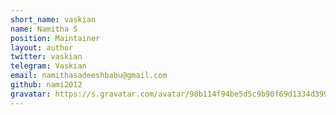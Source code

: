 ```yaml
---
short_name: vaskian
name: Namitha S
position: Maintainer
layout: author
twitter: vaskian
telegram: Vaskian
email: namithasadeeshbabu@gmail.com
github: nami2012
gravatar: https://s.gravatar.com/avatar/98b114f94be5d5c9b90f69d1334d3992
---
```

